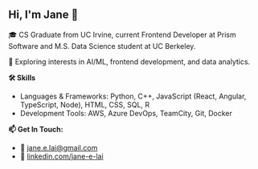 ## Hi, I'm Jane 👋

<!--
**janelai/janelai** is a ✨ _special_ ✨ repository because its `README.md` (this file) appears on your GitHub profile.

Here are some ideas to get you started:

- 🔭 I’m currently working on ...
- 🌱 I’m currently learning ...
- 👯 I’m looking to collaborate on ...
- 🤔 I’m looking for help with ...
- 💬 Ask me about ...
- 📫 How to reach me: ...
- 😄 Pronouns: ...
- ⚡ Fun fact: ...
-->

🎓 CS Graduate from UC Irvine, current Frontend Developer at Prism Software and M.S. Data Science student at UC Berkeley.

🌱 Exploring interests in AI/ML, frontend development, and data analytics.

**🛠️ Skills**

- Languages & Frameworks: Python, C++, JavaScript (React, Angular, TypeScript, Node), HTML, CSS, SQL, R
- Development Tools: AWS, Azure DevOps, TeamCity, Git, Docker

**📫 Get In Touch:**

- 📧 [jane.e.lai@gmail.com](mailto:jane.e.lai@gmail.com)
- 🔗 [linkedin.com/jane-e-lai](https://www.linkedin.com/in/jane-e-lai/)
